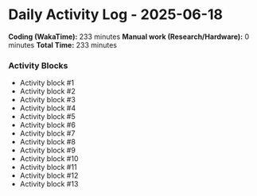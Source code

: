 # Daily Activity Log - 2025-06-18

**Coding (WakaTime):** 233 minutes
**Manual work (Research/Hardware):** 0 minutes
**Total Time:** 233 minutes

### Activity Blocks
- Activity block #1
- Activity block #2
- Activity block #3
- Activity block #4
- Activity block #5
- Activity block #6
- Activity block #7
- Activity block #8
- Activity block #9
- Activity block #10
- Activity block #11
- Activity block #12
- Activity block #13
